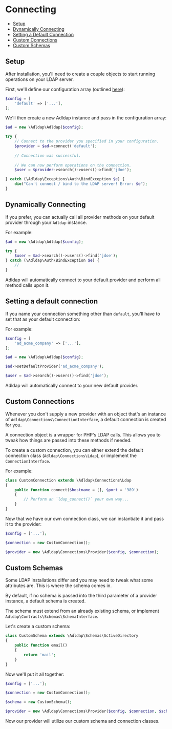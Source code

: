 # Connecting

- [Setup](#setup)
- [Dynamically Connecting](#dynamically-connecting)
- [Setting a Default Connection](#setting-a-default-connection)
- [Custom Connections](#custom-connections)
- [Custom Schemas](#custom-schemas)

## Setup

After installation, you'll need to create a couple objects to start running operations on your LDAP server.

First, we'll define our configuration array (outlined [here](configuration.md)):

```php
$config = [
    'default' => ['...'],
];
```

We'll then create a new Adldap instance and pass in the configuration array:

```php
$ad = new \Adldap\Adldap($config);

try {
    // Connect to the provider you specified in your configuration.
    $provider = $ad->connect('default');
    
    // Connection was successful.
    
    // We can now perform operations on the connection.
    $user = $provider->search()->users()->find('jdoe');

} catch (\Adldap\Exceptions\Auth\BindException $e) {
    die("Can't connect / bind to the LDAP server! Error: $e");
}
```

## Dynamically Connecting

If you prefer, you can actually call all provider methods on your default provider through your `Adldap` instance.

For example:

```php
$ad = new \Adldap\Adldap($config);

try {
    $user = $ad->search()->users()->find('jdoe');
} catch (\Adldap\Auth\BindException $e) {
    //
}
```

Adldap will automatically connect to your default provider and perform all method calls upon it.

## Setting a default connection

If you name your connection something other than `default`, you'll have to set that as your default connection:

For example:

```php
$config = [
    'ad_acme_company' => ['...'],
];

$ad = new \Adldap\Adldap($config);

$ad->setDefaultProvider('ad_acme_company');

$user = $ad->search()->users()->find('jdoe');
```

Adldap will automatically connect to your new default provider.

## Custom Connections

Whenever you don't supply a new provider with an object that's an instance of
`Adldap\Connections\ConnectionInterface`, a default connection is created for you.

A connection object is a wrapper for PHP's LDAP calls. This allows you to tweak how
things are passed into these methods if needed.

To create a custom connection, you can either extend the default connection class
(`Adldap\Connections\Ldap`), or implement the `ConnectionInterface`.

For example:

```php
class CustomConnection extends \Adldap\Connections\Ldap
{
    public function connect($hostname = [], $port = '389')
    {
        // Perform an `ldap_connect()` your own way...
    }
}
```

Now that we have our own connection class, we can instantiate it and pass it to the provider:

```php
$config = ['...'];

$connection = new CustomConnection();

$provider = new \Adldap\Connections\Provider($config, $connection);
```

## Custom Schemas

Some LDAP installations differ and you may need to tweak what some attributes are. This is where the schema comes in.

By default, if no schema is passed into the third parameter of a provider instance, a default schema is created.

The schema must extend from an already existing schema, or implement `Adldap\Contracts\Schemas\SchemaInterface`.

Let's create a custom schema:

```php
class CustomSchema extends \Adldap\Schemas\ActiveDirectory
{
    public function email()
    {
        return 'mail';
    }
}
```

Now we'll put it all together:

```php
$config = ['...'];

$connection = new CustomConnection();

$schema = new CustomSchema();

$provider = new \Adldap\Connections\Provider($config, $connection, $schema);
```

Now our provider will utilize our custom schema and connection classes.
